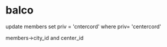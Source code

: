 # balco

update members set priv = 'cntercord' where priv= 'centercord'

members->city_id and center_id
